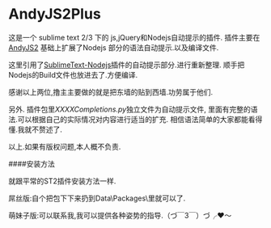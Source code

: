 AndyJS2Plus 
======
这是一个 sublime text 2/3 下的 js,jQuery和Nodejs自动提示的插件.
插件主要在[AndyJS2](https://github.com/agibsonsw/AndyJS2) 基础上扩展了Nodejs 部分的语法自动提示.以及编译文件.

这里引用了[SublimeText-Nodejs](https://github.com/tanepiper/SublimeText-Nodejs)插件的自动提示部分.进行重新整理.
顺手把Nodejs的Build文件也放进去了.方便编译.

感谢以上两位,撸主主要做的就是把东墙的贴到西墙.功劳属于他们.

另外. 插件包里*XXXXCompletions.py*独立文件为自动提示文件,
里面有完整的语法.可以根据自己的实际情况对内容进行适当的扩充.
相信语法简单的大家都能看得懂.我就不赘述了.

以上.如果有版权问题,本人概不负责.

####安装方法

就跟平常的ST2插件安装方法一样.

屌丝版:自个把包下下来扔到Data\Packages\里就可以了.

萌妹子版:可以联系我,我可以提供各种姿势的指导.（づ￣3￣）づ╭❤～